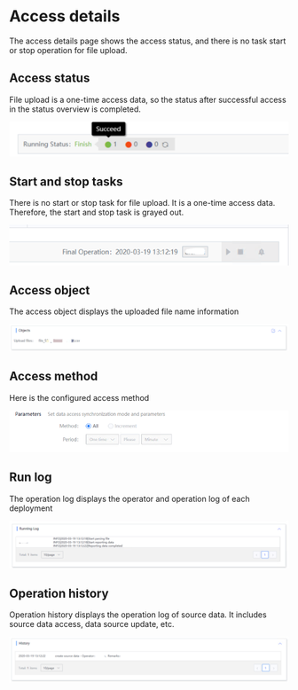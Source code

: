 # Access details

The access details page shows the access status, and there is no task start or stop operation for file upload.

## Access status

File upload is a one-time access data, so the status after successful access in the status overview is completed.

![](../../../../assets/access_file_status.png)

## Start and stop tasks

There is no start or stop task for file upload. It is a one-time access data. Therefore, the start and stop task is grayed out.

![](../../../../assets/access_file_no_control_task.png)

## Access object

The access object displays the uploaded file name information

![](../../../../assets/access_file_scope.png)

## Access method

Here is the configured access method

![](../../../../assets/access_file_mode.png)

## Run log

The operation log displays the operator and operation log of each deployment

![](../../../../assets/access_file_task_log.png)

## Operation history

Operation history displays the operation log of source data. It includes source data access, data source update, etc.

![](../../../../assets/access_file_op_log.png)